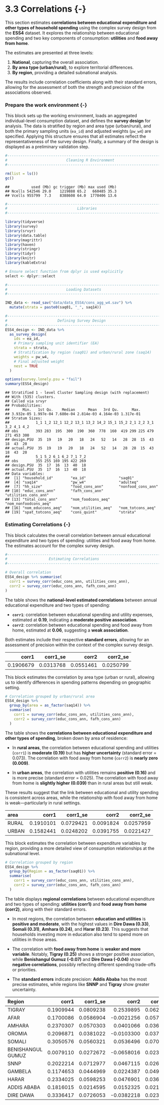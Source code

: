 

# 3.3 Correlations {-}

This section estimates **correlations between educational expenditure and other types of household spending** using the complex survey design from the **ESS4** dataset. It explores the relationship between educational spending and two key components of consumption: **utilities** and **food away from home**.

The estimates are presented at three levels:  
1. **National**, capturing the overall association.  
2. **By area type (urban/rural)**, to explore territorial differences.  
3. **By region**, providing a detailed subnational analysis.

The results include correlation coefficients along with their standard errors, allowing for the assessment of both the strength and precision of the associations observed.


### Prepare the work environment {-}

This block sets up the working environment, loads an aggregated individual-level consumption dataset, and defines the **survey design** for analysis. The data is stratified by region and area type (urban/rural), and both the primary sampling units (`ea_id`) and adjusted weights (`pw_w4`) are specified. Applying this structure ensures that all estimates reflect the representativeness of the survey design. Finally, a summary of the design is displayed as a preliminary validation step.


``` r
#------------------------------------------------------------------------------#
#                           Cleaning R Environment                             #
#------------------------------------------------------------------------------#

rm(list = ls())
gc()
```

```
##          used (Mb) gc trigger (Mb) max used (Mb)
## Ncells 542546 29.0    1219888 65.2   660485 35.3
## Vcells 955799  7.3    8388608 64.0  1770406 13.6
```

``` r
#------------------------------------------------------------------------------#
#                                Libraries                                     #
#------------------------------------------------------------------------------#

library(tidyverse)
library(survey)
library(srvyr)
library(data.table)
library(magrittr)
library(haven)
library(stringr)
library(tidyr)
library(knitr)
library(kableExtra)

# Ensure select function from dplyr is used explicitly
select <- dplyr::select

#------------------------------------------------------------------------------#
#                           Loading Datasets                                   #
#------------------------------------------------------------------------------#

IND_data <- read_sav("data/data_ESS4/cons_agg_w4.sav") %>%
  mutate(strata = paste0(saq01, "_", saq14))

#------------------------------------------------------------------------------#
#                       Defining Survey Design                                #
#------------------------------------------------------------------------------#
ESS4_design <- IND_data %>%
  as_survey_design(
    ids = ea_id,
    # Primary sampling unit identifier (EA)
    strata = strata,
    # Stratification by region (saq01) and urban/rural zone (saq14)
    weights = pw_w4,
    # Final adjusted weight
    nest = TRUE
  )

options(survey.lonely.psu = "fail")
summary(ESS4_design)
```

```
## Stratified 1 - level Cluster Sampling design (with replacement)
## With (535) clusters.
## Called via srvyr
## Probabilities:
##      Min.   1st Qu.    Median      Mean   3rd Qu.      Max. 
## 3.932e-05 1.997e-04 7.680e-04 2.814e-03 4.164e-03 1.317e-01 
## Stratum Sizes: 
##            1_1 1_2 12_1 12_2 13_1 13_2 14_2 15_1 15_2 2_1 2_2 3_1 3_2 4_1 4_2
## obs        393 283  195  300  190  360  778  160  419 299 225 479 271 453 300
## design.PSU  35  19   19   20   18   24   52   14   28  28  15  43  18  43  20
## actual.PSU  35  19   19   20   18   24   52   14   28  28  15  43  18  43  20
##            5_1 5_2 6_1 6_2 7_1 7_2
## obs        355 255 169 195 422 269
## design.PSU  35  17  16  13  40  18
## actual.PSU  35  17  16  13  40  18
## Data variables:
##  [1] "household_id"        "ea_id"               "saq01"              
##  [4] "saq14"               "pw_w4"               "adulteq"            
##  [7] "hh_size"             "food_cons_ann"       "nonfood_cons_ann"   
## [10] "educ_cons_ann"       "fafh_cons_ann"       "utilities_cons_ann" 
## [13] "total_cons_ann"      "nom_foodcons_aeq"    "nom_nonfoodcons_aeq"
## [16] "nom_educcons_aeq"    "nom_utilities_aeq"   "nom_totcons_aeq"    
## [19] "spat_totcons_aeq"    "cons_quint"          "strata"
```

###  Estimating Correlations  {-}

This block calculates the overall correlation between annual educational expenditure and two types of spending: utilities and food away from home. The estimates account for the complex survey design.


``` r
#------------------------------------------------------------------------------#
#                   Estimating Correlations                                    #
#------------------------------------------------------------------------------#

# Overall correlation
ESS4_design %>% summarise(
  corr1 = survey_corr(educ_cons_ann, utilities_cons_ann),
  corr2 = survey_corr(educ_cons_ann, fafh_cons_ann)
)
```
The table shows the **national-level estimated correlations** between annual educational expenditure and two types of spending:  

- **`corr1`**: correlation between educational spending and utility expenses, estimated at **0.19**, indicating a **moderate positive association**.  
- **`corr2`**: correlation between educational spending and food away from home, estimated at **0.06**, suggesting a **weak association**.  

Both estimates include their respective **standard errors**, allowing for an assessment of precision within the context of the complex survey design.


<table class="table" style="width: auto !important; margin-left: auto; margin-right: auto;">
 <thead>
  <tr>
   <th style="text-align:right;"> corr1 </th>
   <th style="text-align:right;"> corr1_se </th>
   <th style="text-align:right;"> corr2 </th>
   <th style="text-align:right;"> corr2_se </th>
  </tr>
 </thead>
<tbody>
  <tr>
   <td style="text-align:right;"> 0.1906679 </td>
   <td style="text-align:right;"> 0.0313768 </td>
   <td style="text-align:right;"> 0.0551461 </td>
   <td style="text-align:right;"> 0.0250799 </td>
  </tr>
</tbody>
</table>

This block estimates the correlation by area type (urban or rural), allowing us to identify differences in spending patterns depending on geographic setting.


``` r
# Correlation grouped by urban/rural area
ESS4_design %>%
  group_by(area = as_factor(saq14)) %>%
  summarise(
    corr1 = survey_corr(educ_cons_ann, utilities_cons_ann),
    corr2 = survey_corr(educ_cons_ann, fafh_cons_ann)
  ) 
```

The table shows the **correlations between educational expenditure and other types of spending**, broken down by area of residence:

- In **rural areas**, the correlation between educational spending and utilities (`corr1`) is **moderate (0.19)** but has **higher uncertainty** (standard error = 0.073). The correlation with food away from home (`corr2`) is **nearly zero (0.009)**.
  
- In **urban areas**, the correlation with utilities remains **positive (0.16)** and is more precise (standard error = 0.025). The correlation with food away from home is **slightly higher (0.039)** than in rural areas but still weak.

These results suggest that the link between educational and utility spending is consistent across areas, while the relationship with food away from home is weak—particularly in rural settings.


<table class="table" style="width: auto !important; margin-left: auto; margin-right: auto;">
 <thead>
  <tr>
   <th style="text-align:left;"> area </th>
   <th style="text-align:right;"> corr1 </th>
   <th style="text-align:right;"> corr1_se </th>
   <th style="text-align:right;"> corr2 </th>
   <th style="text-align:right;"> corr2_se </th>
  </tr>
 </thead>
<tbody>
  <tr>
   <td style="text-align:left;"> RURAL </td>
   <td style="text-align:right;"> 0.1910101 </td>
   <td style="text-align:right;"> 0.0729421 </td>
   <td style="text-align:right;"> 0.0091824 </td>
   <td style="text-align:right;"> 0.0257959 </td>
  </tr>
  <tr>
   <td style="text-align:left;"> URBAN </td>
   <td style="text-align:right;"> 0.1582441 </td>
   <td style="text-align:right;"> 0.0248202 </td>
   <td style="text-align:right;"> 0.0391755 </td>
   <td style="text-align:right;"> 0.0221427 </td>
  </tr>
</tbody>
</table>

This block estimates the correlation between expenditure variables by region, providing a more detailed view of consumption relationships at the subnational level.


``` r
# Correlation grouped by region
ESS4_design %>% 
  group_by(Region = as_factor(saq01)) %>%
  summarise(
    corr1 = survey_corr(educ_cons_ann, utilities_cons_ann), 
    corr2 = survey_corr(educ_cons_ann, fafh_cons_ann)
  )
```

The table displays **regional correlations** between educational expenditure and two types of spending: **utilities (corr1)** and **food away from home (corr2)**, along with their standard errors.

- In most regions, the correlation between **education and utilities** is **positive and moderate**, with the highest values in **Dire Dawa (0.33)**, **Somali (0.31)**, **Amhara (0.24)**, and **Harar (0.23)**. This suggests that households investing more in education also tend to spend more on utilities in those areas.

- The correlation with **food away from home** is **weaker and more variable**. Notably, **Tigray (0.25)** shows a stronger positive association, while **Benishangul Gumuz (-0.07)** and **Dire Dawa (-0.04)** show **negative correlations**, possibly reflecting different spending trade-offs or priorities.

- The **standard errors** indicate precision: **Addis Ababa** has the most precise estimates, while regions like **SNNP** and **Tigray** show greater uncertainty.


<table class="table" style="width: auto !important; margin-left: auto; margin-right: auto;">
 <thead>
  <tr>
   <th style="text-align:left;"> Region </th>
   <th style="text-align:right;"> corr1 </th>
   <th style="text-align:right;"> corr1_se </th>
   <th style="text-align:right;"> corr2 </th>
   <th style="text-align:right;"> corr2_se </th>
  </tr>
 </thead>
<tbody>
  <tr>
   <td style="text-align:left;"> TIGRAY </td>
   <td style="text-align:right;"> 0.1909944 </td>
   <td style="text-align:right;"> 0.0809238 </td>
   <td style="text-align:right;"> 0.2539895 </td>
   <td style="text-align:right;"> 0.0621995 </td>
  </tr>
  <tr>
   <td style="text-align:left;"> AFAR </td>
   <td style="text-align:right;"> 0.1700086 </td>
   <td style="text-align:right;"> 0.0586904 </td>
   <td style="text-align:right;"> -0.0021256 </td>
   <td style="text-align:right;"> 0.0574260 </td>
  </tr>
  <tr>
   <td style="text-align:left;"> AMHARA </td>
   <td style="text-align:right;"> 0.2370307 </td>
   <td style="text-align:right;"> 0.0570303 </td>
   <td style="text-align:right;"> 0.0401066 </td>
   <td style="text-align:right;"> 0.0363661 </td>
  </tr>
  <tr>
   <td style="text-align:left;"> OROMIA </td>
   <td style="text-align:right;"> 0.2096871 </td>
   <td style="text-align:right;"> 0.0381022 </td>
   <td style="text-align:right;"> -0.0103300 </td>
   <td style="text-align:right;"> 0.0372057 </td>
  </tr>
  <tr>
   <td style="text-align:left;"> SOMALI </td>
   <td style="text-align:right;"> 0.3050576 </td>
   <td style="text-align:right;"> 0.0560321 </td>
   <td style="text-align:right;"> 0.0536496 </td>
   <td style="text-align:right;"> 0.0709755 </td>
  </tr>
  <tr>
   <td style="text-align:left;"> BENISHANGUL GUMUZ </td>
   <td style="text-align:right;"> 0.0079110 </td>
   <td style="text-align:right;"> 0.0272672 </td>
   <td style="text-align:right;"> -0.0658016 </td>
   <td style="text-align:right;"> 0.0232147 </td>
  </tr>
  <tr>
   <td style="text-align:left;"> SNNP </td>
   <td style="text-align:right;"> 0.2022214 </td>
   <td style="text-align:right;"> 0.0712977 </td>
   <td style="text-align:right;"> 0.0467115 </td>
   <td style="text-align:right;"> 0.0269180 </td>
  </tr>
  <tr>
   <td style="text-align:left;"> GAMBELA </td>
   <td style="text-align:right;"> 0.1174653 </td>
   <td style="text-align:right;"> 0.0444969 </td>
   <td style="text-align:right;"> 0.0224387 </td>
   <td style="text-align:right;"> 0.0497909 </td>
  </tr>
  <tr>
   <td style="text-align:left;"> HARAR </td>
   <td style="text-align:right;"> 0.2334025 </td>
   <td style="text-align:right;"> 0.0598253 </td>
   <td style="text-align:right;"> 0.0476901 </td>
   <td style="text-align:right;"> 0.0362023 </td>
  </tr>
  <tr>
   <td style="text-align:left;"> ADDIS ABABA </td>
   <td style="text-align:right;"> 0.1816015 </td>
   <td style="text-align:right;"> 0.0214595 </td>
   <td style="text-align:right;"> 0.0152325 </td>
   <td style="text-align:right;"> 0.0212303 </td>
  </tr>
  <tr>
   <td style="text-align:left;"> DIRE DAWA </td>
   <td style="text-align:right;"> 0.3336417 </td>
   <td style="text-align:right;"> 0.0726053 </td>
   <td style="text-align:right;"> -0.0382218 </td>
   <td style="text-align:right;"> 0.0236171 </td>
  </tr>
</tbody>
</table>
